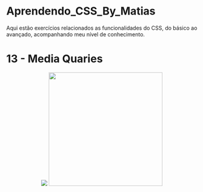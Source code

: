 # Aprendendo_CSS_By_Matias
Aqui estão exercícios relacionados as funcionalidades do CSS, do básico ao avançado, acompanhando meu nível de conhecimento. 
# 13 - Media Quaries
<div align="center" >
        <img class="800px" src="https://user-images.githubusercontent.com/99132374/196983462-9e026e13-5aac-47e6-9d59-382a8e5b81be.png">
        <img width="300px" src="https://user-images.githubusercontent.com/99132374/196983455-d5b82311-abcf-4b9b-b3b3-e62c6af26bad.png">
</div>
